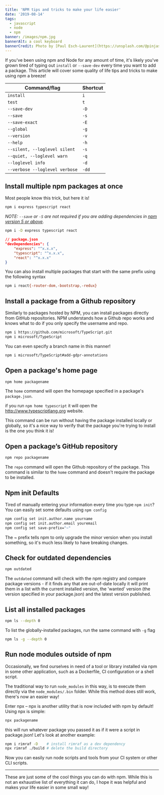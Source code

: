 ```yaml
---
title: 'NPM tips and tricks to make your life easier'
date: '2019-08-14'
tags:
  - javascript
  - node
  - npm
banner: /images/npm.jpg
bannerAlt: a cool keyboard
bannerCredit: Photo by [Paul Esch-Laurent](https://unsplash.com/@pinjasaur)
---
```


If you've been using npm and Node for any amount of time, it's likely you've grown tired of typing out `install` or `--save-dev` every time you want to add a package. This article will cover some quality of life tips and tricks to make using npm a breeze!

| Command/flag                   | Shortcut |
| ------------------------------ | -------- |
| `install`                      | `i`      |
| `test`                         | `t`      |
| `--save-dev`                   | `-D`     |
| `--save`                       | `-s`     |
| `--save-exact`                 | `-E`     |
| `--global`                     | `-g`     |
| `--version`                    | `-v`     |
| `--help`                       | `-h`     |
| `--silent, --loglevel silent`  | `-s`     |
| `--quiet, --loglevel warn`     | `-q`     |
| `--loglevel info`              | `-d`     |
| `--verbose --loglevel verbose` | `-dd`    |

## Install multiple npm packages at once

Most people know this trick, but here it is!

```bash
npm i express typescript react
```

_NOTE: `--save` or `-S` are not required if you are adding dependencies in_ [_npm version 5 or above_](https://github.com/npm/npm/issues/5108)_._

```bash
npm i -D express typescript react
```

```json
// package.json
"devDependencies": {
    "express": "^x.x.x",
    "typescript": "^x.x.x",
    "react": "^x.x.x"
}
```

You can also install multiple packages that start with the same prefix using the following syntax

```bash
npm i react{-router-dom,-bootstrap,-redux}
```

## Install a package from a Github repository

Similarly to packages hosted by NPM, you can install packages directly from GitHub repositories.
NPM understands how a Github repo works and knows what to do if you only specify the username and repo.

```bash
npm i https://github.com/microsoft/TypeScript.git
npm i microsoft/TypeScript
```

You can even specify a branch name in this manner!

```bash
npm i microsoft/TypeScript#add-gdpr-annotations
```

## Open a package's home page

```bash
npm home packagename
```

The `home` command will open the homepage specified in a package's `package.json`.

if you run `npm home typescript` it will open the http://www.typescriptlang.org website.

This command can be run without having the package installed locally or globally, so it's a nice way to verify that the package you're trying to install is the one you think it is!

## Open a package’s GitHub repository

```bash
npm repo packagename
```

The `repo` command will open the Github repository of the package. This command is similar to the `home` command and doesn't require the package to be installed.

## Npm init Defaults

Tired of manually entering your information every time you type `npm init`? You can easily set some defaults using `npm config`

```bash
npm config set init.author.name yourname
npm config set init.author.email youremail
npm config set save-prefix="~"
```

The ~ prefix tells npm to only upgrade the minor version when you install something, so it's much less likely to have breaking changes.

## Check for outdated dependencies

```bash
npm outdated
```

The `outdated` command will check with the npm registry and compare package versions - if it finds any that are out-of-date locally it will print them in a list with the current installed version, the 'wanted' version (the version specified in your package.json) and the latest version published.

## List all installed packages

```bash
npm ls --depth 0
```

To list the globally-installed packages, run the same command with `-g` flag

```bash
npm ls -g --depth 0
```

## Run node modules outside of npm

Occasionally, we find ourselves in need of a tool or library installed via npm in some other application, such as a Dockerfile, CI configuration or a shell script.

The traditional way to run `node_modules` in this way, is to execute them directly via the `node_modules/.bin` folder. While this method does still work, there's now an easier way!

Enter npx – npx is another utility that is now included with npm by default! Using npx is simple:

```bash
npx packagename
```

this will run whatever package you passed it as if it were a script in package.json! Let's look at another example:

```bash
npm i rimraf -D    # install rimraf as a dev dependency
npx rimraf ./build # delete the build directory
```

Now you can easily run node scripts and tools from your CI system or other CLI scripts.

---

These are just some of the cool things you can do with npm. While this is not an exhaustive list of everything it can do, I hope it was helpful and makes your life easier in some small way!
